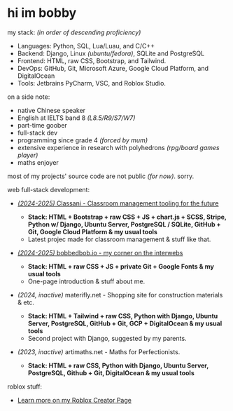 # hi im bobby

my stack: *(in order of descending proficiency)*
- Languages: Python, SQL, Lua/Luau, and C/C++
- Backend: Django, Linux *(ubuntu/fedora)*, SQLite and PostgreSQL
- Frontend: HTML, raw CSS, Bootstrap, and Tailwind.
- DevOps: GitHub, Git, Microsoft Azure, Google Cloud Platform, and DigitalOcean
- Tools: Jetbrains PyCharm, VSC, and Roblox Studio.

on a side note:
- native Chinese speaker
- English at IELTS band 8 *(L8.5/R9/S7/W7)*
- part-time goober
- full-stack dev
- programming since grade 4 *(forced by mum)*
- extensive experience in research with polyhedrons *(rpg/board games player)*
- maths enjoyer

most of my projects' source code are not public *(for now)*. sorry.

web full-stack development:
- [*(2024-2025)* Classani - Classroom management tooling for the future](https://classani.org)
  - **Stack: HTML + Bootstrap + raw CSS + JS + chart.js + SCSS, Stripe, Python w/ Django, Ubuntu Server, PostgreSQL / SQLite, GitHub + Git, Google Cloud Platform & my usual tools**
  - Latest projec made for classroom management & stuff like that.

- [*(2024-2025)* bobbedbob.io - my corner on the interwebs](https://bobbedbob.io/)
  - **Stack: HTML + raw CSS + JS + private Git + Google Fonts & my usual tools**
  - One-page introduction & stuff about me. 

- *(2024, inactive)* materifly.net - Shopping site for construction materials & etc.
  - **Stack: HTML + Tailwind + raw CSS, Python with Django, Ubuntu Server, PostgreSQL, GitHub + Git, GCP + DigitalOcean & my usual tools**
  - Second project with Django, suggested by my parents.

- *(2023, inactive)* artimaths.net - Maths for Perfectionists.
  - **Stack: HTML + raw CSS, Python with Django, Ubuntu Server, PostgreSQL, Github + Git, DigitalOcean & my usual tools**


roblox stuff:
- [Learn more on my Roblox Creator Page](https://create.roblox.com/talent/creators/574283844)
